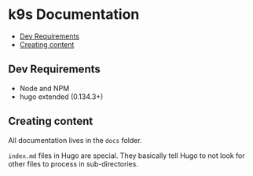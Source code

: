 # k9s Documentation

<!-- BEGIN mktoc -->

- [Dev Requirements](#dev-requirements)
- [Creating content](#creating-content)
<!-- END mktoc -->

## Dev Requirements

- Node and NPM
- hugo extended (0.134.3+)

## Creating content

All documentation lives in the `docs` folder.

`index.md` files in Hugo are special. They basically tell Hugo to not look for other files to process in sub-directories.